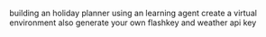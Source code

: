building an holiday planner using an learning agent
create a virtual environment
also generate your own flashkey and weather api key
